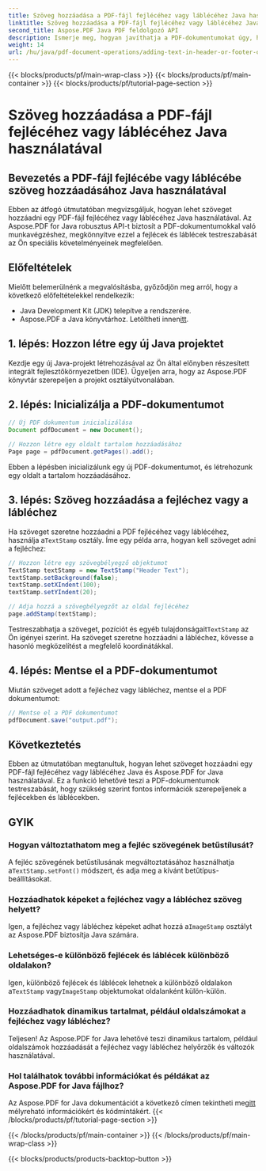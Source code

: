 ```yaml
---
title: Szöveg hozzáadása a PDF-fájl fejlécéhez vagy láblécéhez Java használatával
linktitle: Szöveg hozzáadása a PDF-fájl fejlécéhez vagy láblécéhez Java használatával
second_title: Aspose.PDF Java PDF feldolgozó API
description: Ismerje meg, hogyan javíthatja a PDF-dokumentumokat úgy, hogy Java segítségével szöveget ad hozzá a fejléchez vagy a lábléchez. Fedezze fel a lépésenkénti utasításokat az Aspose.PDF for Java segítségével.
weight: 14
url: /hu/java/pdf-document-operations/adding-text-in-header-or-footer-of-pdf-file-using-java/
---
```


{{< blocks/products/pf/main-wrap-class >}}
{{< blocks/products/pf/main-container >}}
{{< blocks/products/pf/tutorial-page-section >}}

# Szöveg hozzáadása a PDF-fájl fejlécéhez vagy láblécéhez Java használatával


## Bevezetés a PDF-fájl fejlécébe vagy láblécébe szöveg hozzáadásához Java használatával

Ebben az átfogó útmutatóban megvizsgáljuk, hogyan lehet szöveget hozzáadni egy PDF-fájl fejlécéhez vagy láblécéhez Java használatával. Az Aspose.PDF for Java robusztus API-t biztosít a PDF-dokumentumokkal való munkavégzéshez, megkönnyítve ezzel a fejlécek és láblécek testreszabását az Ön speciális követelményeinek megfelelően.

## Előfeltételek

Mielőtt belemerülnénk a megvalósításba, győződjön meg arról, hogy a következő előfeltételekkel rendelkezik:

- Java Development Kit (JDK) telepítve a rendszerére.
-  Aspose.PDF a Java könyvtárhoz. Letöltheti innen[itt](https://releases.aspose.com/pdf/java/).

## 1. lépés: Hozzon létre egy új Java projektet

Kezdje egy új Java-projekt létrehozásával az Ön által előnyben részesített integrált fejlesztőkörnyezetben (IDE). Ügyeljen arra, hogy az Aspose.PDF könyvtár szerepeljen a projekt osztályútvonalában.

## 2. lépés: Inicializálja a PDF-dokumentumot

```java
// Új PDF dokumentum inicializálása
Document pdfDocument = new Document();

// Hozzon létre egy oldalt tartalom hozzáadásához
Page page = pdfDocument.getPages().add();
```

Ebben a lépésben inicializálunk egy új PDF-dokumentumot, és létrehozunk egy oldalt a tartalom hozzáadásához.

## 3. lépés: Szöveg hozzáadása a fejléchez vagy a lábléchez

 Ha szöveget szeretne hozzáadni a PDF fejlécéhez vagy láblécéhez, használja a`TextStamp` osztály. Íme egy példa arra, hogyan kell szöveget adni a fejléchez:

```java
// Hozzon létre egy szövegbélyegző objektumot
TextStamp textStamp = new TextStamp("Header Text");
textStamp.setBackground(false);
textStamp.setXIndent(100);
textStamp.setYIndent(20);

// Adja hozzá a szövegbélyegzőt az oldal fejlécéhez
page.addStamp(textStamp);
```

 Testreszabhatja a szöveget, pozíciót és egyéb tulajdonságait`TextStamp` az Ön igényei szerint. Ha szöveget szeretne hozzáadni a lábléchez, kövesse a hasonló megközelítést a megfelelő koordinátákkal.

## 4. lépés: Mentse el a PDF-dokumentumot

Miután szöveget adott a fejléchez vagy lábléchez, mentse el a PDF dokumentumot:

```java
// Mentse el a PDF dokumentumot
pdfDocument.save("output.pdf");
```

## Következtetés

Ebben az útmutatóban megtanultuk, hogyan lehet szöveget hozzáadni egy PDF-fájl fejlécéhez vagy láblécéhez Java és Aspose.PDF for Java használatával. Ez a funkció lehetővé teszi a PDF-dokumentumok testreszabását, hogy szükség szerint fontos információk szerepeljenek a fejlécekben és láblécekben.

## GYIK

### Hogyan változtathatom meg a fejléc szövegének betűstílusát?

 A fejléc szövegének betűstílusának megváltoztatásához használhatja a`TextStamp.setFont()` módszert, és adja meg a kívánt betűtípus-beállításokat.

### Hozzáadhatok képeket a fejléchez vagy a lábléchez szöveg helyett?

 Igen, a fejléchez vagy lábléchez képeket adhat hozzá a`ImageStamp` osztályt az Aspose.PDF biztosítja Java számára.

### Lehetséges-e különböző fejlécek és láblécek különböző oldalakon?

 Igen, különböző fejlécek és láblécek lehetnek a különböző oldalakon a`TextStamp` vagy`ImageStamp` objektumokat oldalanként külön-külön.

### Hozzáadhatok dinamikus tartalmat, például oldalszámokat a fejléchez vagy lábléchez?

Teljesen! Az Aspose.PDF for Java lehetővé teszi dinamikus tartalom, például oldalszámok hozzáadását a fejléchez vagy lábléchez helyőrzők és változók használatával.

### Hol találhatok további információkat és példákat az Aspose.PDF for Java fájlhoz?

 Az Aspose.PDF for Java dokumentációt a következő címen tekintheti meg[itt](https://reference.aspose.com/pdf/java/) mélyreható információkért és kódmintákért.
{{< /blocks/products/pf/tutorial-page-section >}}

{{< /blocks/products/pf/main-container >}}
{{< /blocks/products/pf/main-wrap-class >}}

{{< blocks/products/products-backtop-button >}}
